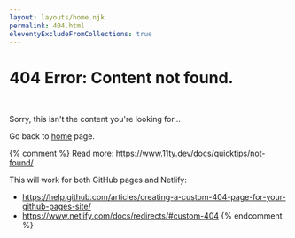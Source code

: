 ```yaml
---
layout: layouts/home.njk
permalink: 404.html
eleventyExcludeFromCollections: true
---
```

# 404 Error: Content not found.
<br>

Sorry, this isn't the content you're looking for...

Go back to <a href="{{ '/' | url }}">home</a> page.

{% comment %}
Read more: https://www.11ty.dev/docs/quicktips/not-found/

This will work for both GitHub pages and Netlify:

* https://help.github.com/articles/creating-a-custom-404-page-for-your-github-pages-site/
* https://www.netlify.com/docs/redirects/#custom-404
{% endcomment %}
